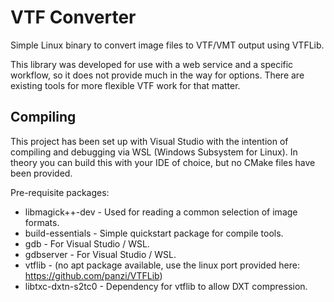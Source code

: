 # VTF Converter

Simple Linux binary to convert image files to VTF/VMT output using VTFLib.

This library was developed for use with a web service and a specific workflow, so it does not provide much in the way for options. 
There are existing tools for more flexible VTF work for that matter.

## Compiling

This project has been set up with Visual Studio with the intention of compiling and debugging via WSL (Windows Subsystem for Linux).
In theory you can build this with your IDE of choice, but no CMake files have been provided.

Pre-requisite packages: 
* libmagick++-dev - Used for reading a common selection of image formats.
* build-essentials - Simple quickstart package for compile tools.
* gdb - For Visual Studio / WSL.
* gdbserver - For Visual Studio / WSL.
* vtflib - (no apt package available, use the linux port provided here: https://github.com/panzi/VTFLib)
* libtxc-dxtn-s2tc0 - Dependency for vtflib to allow DXT compression.
